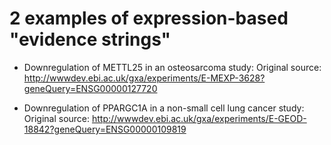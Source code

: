 2 examples of expression-based "evidence strings"
==============

- Downregulation of METTL25 in an osteosarcoma study:
	Original source: http://wwwdev.ebi.ac.uk/gxa/experiments/E-MEXP-3628?geneQuery=ENSG00000127720
	
- Downregulation of PPARGC1A in a non-small cell lung cancer study:
	Original source: http://wwwdev.ebi.ac.uk/gxa/experiments/E-GEOD-18842?geneQuery=ENSG00000109819